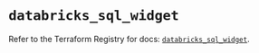 # `databricks_sql_widget`

Refer to the Terraform Registry for docs: [`databricks_sql_widget`](https://registry.terraform.io/providers/databricks/databricks/1.96.0/docs/resources/sql_widget).
